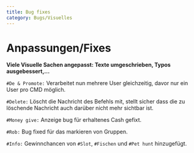 ```yaml
---
title: Bug fixes
category: Bugs/Visuelles
---
```


# Anpassungen/Fixes

**Viele Visuelle Sachen angepasst: Texte umgeschrieben, Typos ausgebessert,...**

``#De & Promote:`` Verarbeitet nun mehrere User gleichzeitig, davor nur ein User pro CMD möglich.

``#Delete:`` Löscht die Nachricht des Befehls mit, stellt sicher dass die zu löschende Nachricht auch darüber nicht mehr sichtbar ist.

``#Money give:`` Anzeige bug für erhaltenes Cash gefixt.

``#Rob:`` Bug fixed für das markieren von Gruppen.

``#Info:`` Gewinnchancen von `#Slot`, `#Fischen` und `#Pet hunt` hinzugefügt.